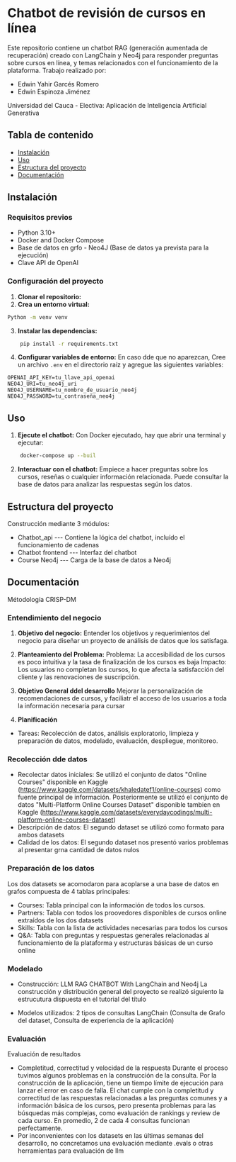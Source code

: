 # Chatbot de revisión de cursos en línea

Este repositorio contiene un chatbot RAG (generación aumentada de recuperación) creado con LangChain y Neo4j para responder preguntas sobre cursos en línea, y temas relacionados con el funcionamiento de la plataforma.
Trabajo realizado por:
 - Edwin Yahir Garcés Romero
 - Edwin Espinoza Jiménez

Universidad del Cauca - Electiva: Aplicación de Inteligencia Artificial Generativa

## Tabla de contenido
- [Instalación](#instalación)
- [Uso](#uso)
- [Estructura del proyecto](#estructura-del-proyecto)
- [Documentación](#documentación)

## Instalación

### Requisitos previos
- Python 3.10+
- Docker and Docker Compose
- Base de datos en grfo - Neo4J (Base de datos ya prevista para la ejecución)
- Clave API de OpenAI

### Configuración del proyecto
1. **Clonar el repositorio:**
2. **Crea un entorno virtual:**
 ```sh
 Python -m venv venv
 ```
3. **Instalar las dependencias:**
```sh
    pip install -r requirements.txt
```

4. **Configurar variables de entorno:**
En caso dde que no aparezcan, Cree un archivo `.env` en el directorio raíz y agregue las siguientes variables:
 ```entorno
 OPENAI_API_KEY=tu_llave_api_openai
 NEO4J_URI=tu_neo4j_uri
 NEO4J_USERNAME=tu_nombre_de_usuario_neo4j
 NEO4J_PASSWORD=tu_contraseña_neo4j
 ```

## Uso

1. **Ejecute el chatbot:**
Con Docker ejecutado, hay que abrir una terminal y ejecutar:
```sh
    docker-compose up --buil
```
2. **Interactuar con el chatbot:**
Empiece a hacer preguntas sobre los cursos, reseñas o cualquier información relacionada.
Puede consultar la base de datos para analizar las respuestas según los datos.

## Estructura del proyecto
Construcción mediante 3 módulos:
- Chatbot_api --- Contiene la lógica del chatbot, incluído el funcionamiento de cadenas
- Chatbot frontend --- Interfaz del chatbot
- Course Neo4j --- Carga de la base de datos a Neo4j

## Documentación

Métodología CRISP-DM
### Entendimiento del negocio
1. **Objetivo del negocio:**
Entender los objetivos y requerimientos del negocio para diseñar un proyecto de análisis de datos que los satisfaga.

2. **Planteamiento del Problema:**
Problema: La accesibilidad de los cursos es poco intuitiva y la tasa de finalización de los cursos es baja
Impacto: Los usuarios no completan los cursos, lo que afecta la satisfacción del cliente y las renovaciones de suscripción.

3. **Objetivo General ddel desarrollo**
Mejorar la personalización de recomendaciones de cursos, y faciliatr el acceso de los usuarios a toda la información necesaria para cursar

4. **Planificación**
- Tareas: Recolección de datos, análisis exploratorio, limpieza y preparación de datos, modelado, evaluación, despliegue, monitoreo.

### Recolección dde datos
- Recolectar datos iniciales: Se utilizó el conjunto de datos "Online Courses" disponible en Kaggle (https://www.kaggle.com/datasets/khaledatef1/online-courses) como fuente principal de información. Posteriormente se utilizó el conjunto de datos "Multi-Platform Online Courses Dataset" disponible tambien en Kaggle (https://www.kaggle.com/datasets/everydaycodings/multi-platform-online-courses-dataset)
- Descripción de datos: El segundo dataset se utilizó como formato para ambos datasets
- Calidad de los datos: El segundo dataset nos presentó varios problemas al presentar grna cantidad de datos nulos

### Preparación de los datos
Los dos datasets se acomodaron para acoplarse a una base de datos en grafos compuesta de 4 tablas principales:
- Courses: Tabla principal con la información de todos los cursos.
- Partners: Tabla con todos los proovedores disponibles de cursos online extraídos de los dos datasets
- Skills: Tabla con la lista de actividades necesarias para todos los cursos
- Q&A: Tabla con preguntas y respuestas generales relacionadas al funcionamiento de la plataforma y estructuras básicas de un curso online

### Modelado
- Construcción: LLM RAG CHATBOT With LangChain and Neo4j
La construcción y distribución general del proyecto se realizó siguiento la estrucutura dispuesta en el tutorial del título

- Modelos utilizados: 2 tipos de consultas LangChain (Consulta de Grafo del dataset, Consulta de experiencia de la aplicación)

### Evaluación
Evaluación de resultados
- Completitud, correctitud y velocidad de la respuesta
  Durante el proceso tuvimos algunos problemas en la construcción de la consulta.
  Por la construcción de la aplicación, tiene un tiempo límite de ejecución para lanzar el error en caso de falla.
  El chat cumple con la completitud y correctitud de las respuestas relacionadas a las preguntas comunes y a información básica de los cursos, pero presenta problemas para las búsquedas más complejas, como evaluación de rankings y review de cada curso. En promedio, 2 de cada 4 consultas funcionan perfectamente.
- Por inconvenientes con los datasets en las últimas semanas del desarrollo, no concretamos una evaluación mediante .evals o otras herramientas para evaluación de llm 
